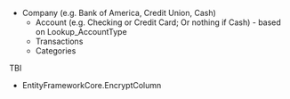 

- Company (e.g. Bank of America, Credit Union, Cash)
  -  Account (e.g. Checking or Credit Card; Or nothing if Cash) - based on Lookup_AccountType
	- Transactions
	 - Categories

TBI

* EntityFrameworkCore.EncryptColumn